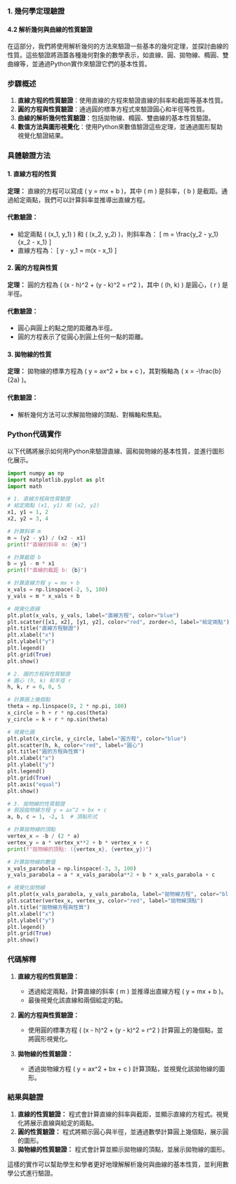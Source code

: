 ### 1. **幾何學定理驗證**
#### 4.2 解析幾何與曲線的性質驗證

在這部分，我們將使用解析幾何的方法來驗證一些基本的幾何定理，並探討曲線的性質。這些驗證將涵蓋各種幾何對象的數學表示，如直線、圓、拋物線、橢圓、雙曲線等，並通過Python實作來驗證它們的基本性質。

### 步驟概述

1. **直線方程的性質驗證**：使用直線的方程來驗證直線的斜率和截距等基本性質。
2. **圓的方程與性質驗證**：通過圓的標準方程式來驗證圓心和半徑等性質。
3. **曲線的解析幾何性質驗證**：包括拋物線、橢圓、雙曲線的基本性質驗證。
4. **數值方法與圖形視覺化**：使用Python來數值驗證這些定理，並通過圖形幫助視覺化驗證結果。

### 具體驗證方法

#### 1. 直線方程的性質

**定理：** 直線的方程可以寫成 \( y = mx + b \)，其中 \( m \) 是斜率，\( b \) 是截距。通過給定兩點，我們可以計算斜率並推導出直線方程。

#### 代數驗證：
- 給定兩點 \( (x_1, y_1) \) 和 \( (x_2, y_2) \)，則斜率為：
\[
m = \frac{y_2 - y_1}{x_2 - x_1}
\]
- 直線方程為：
\[
y - y_1 = m(x - x_1)
\]

#### 2. 圓的方程與性質

**定理：** 圓的方程為 \( (x - h)^2 + (y - k)^2 = r^2 \)，其中 \( (h, k) \) 是圓心，\( r \) 是半徑。

#### 代數驗證：
- 圓心與圓上的點之間的距離為半徑。
- 圓的方程表示了從圓心到圓上任何一點的距離。

#### 3. 拋物線的性質

**定理：** 拋物線的標準方程為 \( y = ax^2 + bx + c \)，其對稱軸為 \( x = -\frac{b}{2a} \)。

#### 代數驗證：
- 解析幾何方法可以求解拋物線的頂點、對稱軸和焦點。

### Python代碼實作

以下代碼將展示如何用Python來驗證直線、圓和拋物線的基本性質，並進行圖形化展示。

```python
import numpy as np
import matplotlib.pyplot as plt
import math

# 1. 直線方程與性質驗證
# 給定兩點 (x1, y1) 和 (x2, y2)
x1, y1 = 1, 2
x2, y2 = 3, 4

# 計算斜率 m
m = (y2 - y1) / (x2 - x1)
print(f"直線的斜率 m: {m}")

# 計算截距 b
b = y1 - m * x1
print(f"直線的截距 b: {b}")

# 計算直線方程 y = mx + b
x_vals = np.linspace(-2, 5, 100)
y_vals = m * x_vals + b

# 視覺化直線
plt.plot(x_vals, y_vals, label="直線方程", color="blue")
plt.scatter([x1, x2], [y1, y2], color="red", zorder=5, label="給定兩點")
plt.title("直線方程驗證")
plt.xlabel("x")
plt.ylabel("y")
plt.legend()
plt.grid(True)
plt.show()

# 2. 圓的方程與性質驗證
# 圓心 (h, k) 和半徑 r
h, k, r = 0, 0, 5

# 計算圓上幾個點
theta = np.linspace(0, 2 * np.pi, 100)
x_circle = h + r * np.cos(theta)
y_circle = k + r * np.sin(theta)

# 視覺化圓
plt.plot(x_circle, y_circle, label="圓方程", color="blue")
plt.scatter(h, k, color="red", label="圓心")
plt.title("圓的方程與性質")
plt.xlabel("x")
plt.ylabel("y")
plt.legend()
plt.grid(True)
plt.axis("equal")
plt.show()

# 3. 拋物線的性質驗證
# 假設拋物線方程 y = ax^2 + bx + c
a, b, c = 1, -2, 1  # 頂點形式

# 計算拋物線的頂點
vertex_x = -b / (2 * a)
vertex_y = a * vertex_x**2 + b * vertex_x + c
print(f"拋物線的頂點: ({vertex_x}, {vertex_y})")

# 計算拋物線的數值
x_vals_parabola = np.linspace(-3, 3, 100)
y_vals_parabola = a * x_vals_parabola**2 + b * x_vals_parabola + c

# 視覺化拋物線
plt.plot(x_vals_parabola, y_vals_parabola, label="拋物線方程", color="blue")
plt.scatter(vertex_x, vertex_y, color="red", label="拋物線頂點")
plt.title("拋物線方程與性質")
plt.xlabel("x")
plt.ylabel("y")
plt.legend()
plt.grid(True)
plt.show()
```

### 代碼解釋

1. **直線方程的性質驗證：** 
   - 透過給定兩點，計算直線的斜率 \( m \) 並推導出直線方程 \( y = mx + b \)。
   - 最後視覺化該直線和兩個給定的點。

2. **圓的方程與性質驗證：**
   - 使用圓的標準方程 \( (x - h)^2 + (y - k)^2 = r^2 \) 計算圓上的幾個點，並將圓形視覺化。

3. **拋物線的性質驗證：**
   - 透過拋物線方程 \( y = ax^2 + bx + c \) 計算頂點，並視覺化該拋物線的圖形。

### 結果與驗證

1. **直線的性質驗證：** 程式會計算直線的斜率與截距，並顯示直線的方程式。視覺化將展示直線與給定的兩點。
2. **圓的性質驗證：** 程式將顯示圓心與半徑，並通過數學計算圓上幾個點，展示圓的圖形。
3. **拋物線的性質驗證：** 程式會計算並顯示拋物線的頂點，並展示拋物線的圖形。

這樣的實作可以幫助學生和學者更好地理解解析幾何與曲線的基本性質，並利用數學公式進行驗證。